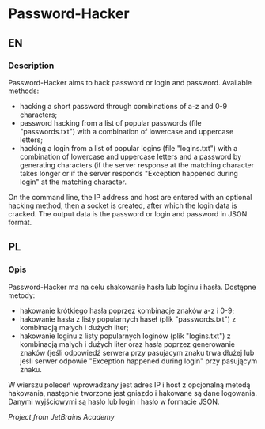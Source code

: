 # Password-Hacker

## EN
### Description

Password-Hacker aims to hack password or login and password. Available methods:
* hacking a short password through combinations of a-z and 0-9 characters;
* password hacking from a list of popular passwords (file "passwords.txt") with a combination of lowercase and uppercase letters;
* hacking a login from a list of popular logins (file "logins.txt") with a combination of lowercase and uppercase letters and a password by generating characters (if the server response at the matching character takes longer or if the server responds "Exception happened during login" at the matching character.

On the command line, the IP address and host are entered with an optional hacking method, then a socket is created, after which the login data is cracked. The output data is the password or login and password in JSON format.

## PL
### Opis

Password-Hacker ma na celu shakowanie hasła lub loginu i hasła. Dostępne metody:

* hakowanie krótkiego hasła poprzez kombinacje znaków a-z i 0-9;
* hakowanie hasła z listy popularnych haseł (plik "passwords.txt") z kombinacją małych i dużych liter;
* hakowanie loginu z listy popularnych loginów (plik "logins.txt") z kombinacją malych i dużych liter oraz hasła poprzez generowanie znaków (jeśli odpowiedź serwera przy pasujacym znaku trwa dłużej lub jeśli serwer odpowie "Exception happened during login" przy pasującym znaku.

W wierszu poleceń wprowadzany jest adres IP i host z opcjonalną metodą hakowania, następnie tworzone jest gniazdo i hakowane są dane logowania. Danymi wyjściowymi są hasło lub login i hasło w formacie JSON.

*Project from JetBrains Academy*
